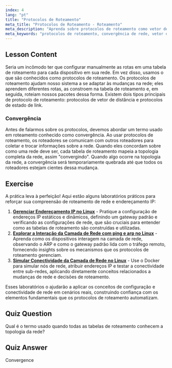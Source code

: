 ```yaml
---
index: 4
lang: "pt"
title: "Protocolos de Roteamento"
meta_title: "Protocolos de Roteamento - Roteamento"
meta_description: "Aprenda sobre protocolos de roteamento como vetor de distância e estado de link. Entenda a convergência de rede e como os roteadores se adaptam às mudanças. Comece sua jornada de rede Linux!"
meta_keywords: "protocolos de roteamento, convergência de rede, vetor de distância, estado de link, rede Linux, guia para iniciantes, tutorial de rede"
---
```


## Lesson Content

Seria um incômodo ter que configurar manualmente as rotas em uma tabela de roteamento para cada dispositivo em sua rede. Em vez disso, usamos o que são conhecidos como protocolos de roteamento. Os protocolos de roteamento ajudam nosso sistema a se adaptar às mudanças na rede; eles aprendem diferentes rotas, as constroem na tabela de roteamento e, em seguida, roteiam nossos pacotes dessa forma. Existem dois tipos principais de protocolo de roteamento: protocolos de vetor de distância e protocolos de estado de link.

### Convergência

Antes de falarmos sobre os protocolos, devemos abordar um termo usado em roteamento conhecido como convergência. Ao usar protocolos de roteamento, os roteadores se comunicam com outros roteadores para coletar e trocar informações sobre a rede. Quando eles concordam sobre como uma rede deve ser, cada tabela de roteamento mapeia a topologia completa da rede, assim "convergindo". Quando algo ocorre na topologia da rede, a convergência será temporariamente quebrada até que todos os roteadores estejam cientes dessa mudança.

## Exercise

A prática leva à perfeição! Aqui estão alguns laboratórios práticos para reforçar sua compreensão de roteamento de rede e endereçamento IP:

1. **[Gerenciar Endereçamento IP no Linux](https://labex.io/pt/labs/comptia-manage-ip-addressing-in-linux-592736)** - Pratique a configuração de endereços IP estáticos e dinâmicos, definindo um gateway padrão e verificando as configurações de rede, que são cruciais para entender como as tabelas de roteamento são construídas e utilizadas.
2. **[Explorar a Interação da Camada de Rede com ping e arp no Linux](https://labex.io/pt/labs/comptia-explore-network-layer-interaction-with-ping-and-arp-in-linux-592746)** - Aprenda como os dispositivos interagem na camada de rede, observando o ARP e como o gateway padrão lida com o tráfego remoto, fornecendo insights sobre os mecanismos que os protocolos de roteamento gerenciam.
3. **[Simular Conectividade da Camada de Rede no Linux](https://labex.io/pt/labs/comptia-simulate-network-layer-connectivity-in-linux-592752)** - Use o Docker para simular nós de rede, atribuir endereços IP e testar a conectividade entre sub-redes, aplicando diretamente conceitos relacionados a mudanças de rede e decisões de roteamento.

Esses laboratórios o ajudarão a aplicar os conceitos de configuração e conectividade de rede em cenários reais, construindo confiança com os elementos fundamentais que os protocolos de roteamento automatizam.

## Quiz Question

Qual é o termo usado quando todas as tabelas de roteamento conhecem a topologia da rede?

## Quiz Answer

Convergence

